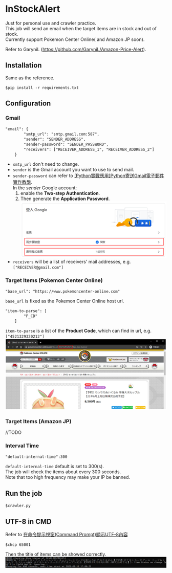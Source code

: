 # InStockAlert
Just for personal use and crawler practice.  
This job will send an email when the target items are in stock and out of stock.  
Currently support Pokemon Center Online( and Amazon JP soon).  

Refer to GaryniL (https://github.com/GaryniL/Amazon-Price-Alert).

## Installation
Same as the reference.
```
$pip install -r requirements.txt
```

## Configuration
### Gmail
```
"email": {
        "smtp_url": "smtp.gmail.com:587",
        "sender": "SENDER_ADDRESS",
        "sender-password": "SENDER_PASSWORD",
        "receivers": ["RECEIVER_ADDRESS_1", "RECEIVER_ADDRESS_2"]
    }
```
- `smtp_url` don't need to change.
- `sender` is the Gmail account you want to use to send mail.
- `sender-password` can refer to [[Python實戰應用]Python寄送Gmail電子郵件實作教學](https://www.learncodewithmike.com/2020/02/python-email.html).  
In the *sender* Google account:  
    1. enable the **Two-step Authentication**.  
    2. Then generate the **Application Password**.  
![](./img/Gmail.PNG)  
- `receivers` will be a list of receivers' mail addresses, e.g. `["RECEIVER@gmail.com"]`

### Target Items (Pokemon Center Online)
```
"base_url": "https://www.pokemoncenter-online.com"
```
`base_url` is fixed as the Pokemon Center Online host url.
```
"item-to-parse": [
        "P_CD"
    ]
```
`item-to-parse` is a list of the **Product Code**, which can find in url, e.g. `["4521329320212"]`
![](./img/pokemon_center.PNG)  

### Target Items (Amazon JP)
//TODO

### Interval Time
```
"default-internal-time":300
```
`default-internal-time` default is set to 300(s).  
The job will check the items about every 300 seconds.  
Note that too high frequency may make your IP be banned.

## Run the job
```
$crawler.py
```

## UTF-8 in CMD
Refer to [在命令提示視窗(Command Prompt)顯示UTF-8內容](https://blog.darkthread.net/blog/command-prompt-codepage/)
```
$chcp 65001
```
Then the title of items can be showed correctly.  
![](./img/utf8.PNG)  
